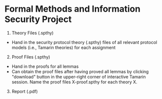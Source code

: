 # Formal Methods and Information Security Project

1. Theory Files (.spthy)
 - Hand in the security protocol theory (.spthy) files of all relevant protocol models (i.e., Tamarin theories) for each assignment
   
2. Proof Files (.spthy)
 - Hand in the proofs for all lemmas
 - Can obtain the proof files after having proved all lemmas by clicking "download" button in the upper-right corner of interactive Tamarin session. Name the proof files X-proof.spthy for each theory X.
   
3. Report (.pdf)
